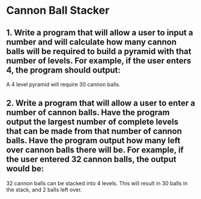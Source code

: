 # Cannon Ball Stacker

## 1.	Write a program that will allow a user to input a number and will calculate how many cannon balls will be required to build a pyramid with that number of levels.  For example, if the user enters 4, the program should output:

A 4 level pyramid will require 30 cannon balls.

## 2.	Write a program that will allow a user to enter a number of cannon balls.  Have the program output the largest number of complete levels that can be made from that number of cannon balls.  Have the program output how many left over cannon balls there will be.  For example, if the user entered 32 cannon balls, the output would be:

32 cannon balls can be stacked into 4 levels.
This will result in 30 balls in the stack, and 2 balls left over. 
